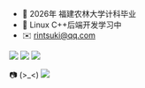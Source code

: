 - 🔭 2026年 福建农林大学计科毕业  
- 🌱 Linux C++后端开发学习中
- ✉️ rintsuki@qq.com
<p>
<a href="https://github.com/Chieko3020"><img src="https://img.shields.io/badge/GitHub-Chieko3020-blue?logo=github" /></a>
<a href="https://space.bilibili.com/165313953"><img src="https://img.shields.io/badge/Chieko3020-pink?logo=bilibili" /></a>
<img src="https://img.shields.io/badge/QQ-2073888982-green?logo=tencentqq" />
</p>
<p> 📷︎ (>_<) <a href="https://github.com/Chieko3020/Chieko3020/blob/main/IMG_3097.JPG"><img src="https://img.shields.io/badge/%E3%81%8A%E3%81%A8%E3%81%93%E3%81%AE%E3%81%93-ProfileRepo_Image-pink"/</a>
</p>


<!--
**Chieko3020/Chieko3020** is a ✨ _special_ ✨ repository because its `README.md` (this file) appears on your GitHub profile.

Here are some ideas to get you started:

- 🔭 I’m currently working on ...
- 🌱 I’m currently learning ...
- 👯 I’m looking to collaborate on ...
- 🤔 I’m looking for help with ...
- 💬 Ask me about ...
- 📫 How to reach me: ...
- 😄 Pronouns: ...
- ⚡ Fun fact: ...
-->
